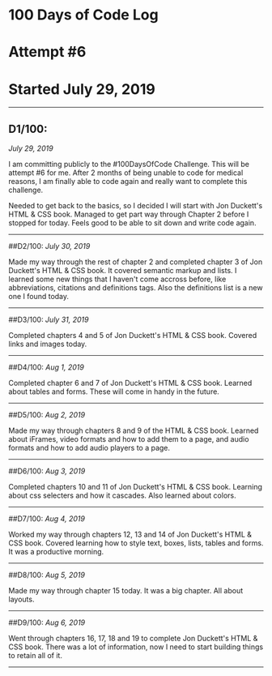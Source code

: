 # 100 Days of Code Log  
# Attempt #6
# Started July 29, 2019

---

## D1/100:
*July 29, 2019*

I am committing publicly to the #100DaysOfCode Challenge. This will be attempt #6 for me. After 2 months of being unable to code for medical reasons, I am finally able to code again and really want to complete this challenge. 

Needed to get back to the basics, so I decided I will start with Jon Duckett's HTML & CSS book. Managed to get part way through Chapter 2 before I stopped for today.  Feels good to be able to sit down and write code again. 

---

##D2/100: 
*July 30, 2019*

Made my way through the rest of chapter 2 and completed chapter 3 of Jon Duckett's HTML & CSS book. It covered semantic markup and lists. I learned some new things that I haven't come accross before, like abbreviations, citations and definitions tags. Also the definitions list is a new one I found today. 

---

##D3/100:
*July 31, 2019*

Completed chapters 4 and 5 of Jon Duckett's HTML & CSS book. Covered links and images today. 

---

##D4/100: 
*Aug 1, 2019*

Completed chapter 6 and 7 of Jon Duckett's HTML & CSS book. Learned about tables and forms. These will come in handy in the future. 

---

##D5/100:
*Aug 2, 2019*

Made my way through chapters 8 and 9 of the HTML & CSS book. Learned about iFrames, video formats and how to add them to a page, and audio formats and how to add audio players to a page. 

---

##D6/100:
*Aug 3, 2019*

Completed chapters 10 and 11 of Jon Duckett's HTML & CSS book. Learning about css selecters and how it cascades. Also learned about colors. 

---

##D7/100:
*Aug 4, 2019*

Worked my way through chapters 12, 13 and 14 of Jon Duckett's HTML & CSS book. Covered learning how to style text, boxes, lists, tables and forms. It was a productive morning. 

---

##D8/100:
*Aug 5, 2019*

Made my way through chapter 15 today. It was a big chapter. All about layouts. 

---

##D9/100:
*Aug 6, 2019*

Went through chapters 16, 17, 18 and 19 to complete Jon Duckett's HTML & CSS book. There was a lot of information, now I need to start building things to retain all of it. 

---